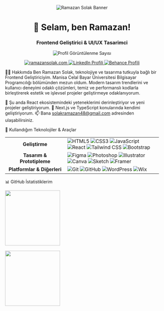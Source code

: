 <p align="center">
<img src="https://www.google.com/search?q=https://placehold.co/1200x300/0f172a/2dd4bf%3Ftext%3DRamazan%2BSolak%26font%3Dinter" alt="Ramazan Solak Banner">
</p>

<h1 align="center">👋 Selam, ben Ramazan!</h1>
<h3 align="center">Frontend Geliştirici & UI/UX Tasarimci</h3>

<p align="center">
<img src="https://www.google.com/search?q=https://komarev.com/ghpvc/%3Fusername%3Dsolakramazan%26label%3DProfil%2520G%25C3%25B6r%25C3%25BCnt%25C3%25BClenme%26color%3D0e75b6%26style%3Dflat" alt="Profil Görüntülenme Sayısı" />
</p>

<p align="center">
<a href="https://ramazansolak.com" target="_blank">
<img src="https://www.google.com/search?q=https://img.shields.io/badge/Website-ramazansolak.com-blue%3Fstyle%3Dfor-the-badge%26logo%3Dgoogle-chrome%26logoColor%3Dwhite" alt="ramazansolak.com"/>
</a>
<a href="https://www.linkedin.com/in/ramazan-solak-2bb016227/" target="_blank">
<img src="https://www.google.com/search?q=https://img.shields.io/badge/LinkedIn-Ramazan_Solak-0A66C2%3Fstyle%3Dfor-the-badge%26logo%3Dlinkedin%26logoColor%3Dwhite" alt="LinkedIn Profili"/>
</a>
<a href="https://www.google.com/search?q=https://www.behance.net/ramazansolak" target="_blank">
<img src="https://www.google.com/search?q=https://img.shields.io/badge/Behance-Ramazan_Solak-053EFF%3Fstyle%3Dfor-the-badge%26logo%3Dbehance%26logoColor%3Dwhite" alt="Behance Profili"/>
</a>
</p>

👨‍💻 Hakkımda
Ben Ramazan Solak, teknolojiye ve tasarıma tutkuyla bağlı bir Frontend Geliştiriciyim. Manisa Celal Bayar Üniversitesi Bilgisayar Programcılığı bölümünden mezun oldum. Modern tasarım trendlerini ve kullanıcı deneyimi odaklı çözümleri, temiz ve performanslı kodlarla birleştirerek estetik ve işlevsel projeler geliştirmeye odaklanıyorum.

🔭 Şu anda React ekosistemindeki yeteneklerimi derinleştiriyor ve yeni projeler geliştiriyorum.
🌱 Next.js ve TypeScript konularında kendimi geliştiriyorum.
📫 Bana solakramazan48@gmail.com adresinden ulaşabilirsiniz.

🚀 Kullandığım Teknolojiler & Araçlar

<table>
<tr>
<td align="center" width="180">
<strong>Geliştirme</strong>
</td>
<td>
<img src="https://www.google.com/search?q=https://img.shields.io/badge/HTML5-%2523E34F26.svg%3Fstyle%3Dfor-the-badge%26logo%3Dhtml5%26logoColor%3Dwhite" alt="HTML5"/>
<img src="https://www.google.com/search?q=https://img.shields.io/badge/CSS3-%25231572B6.svg%3Fstyle%3Dfor-the-badge%26logo%3Dcss3%26logoColor%3Dwhite" alt="CSS3"/>
<img src="https://www.google.com/search?q=https://img.shields.io/badge/JavaScript-%2523F7DF1E.svg%3Fstyle%3Dfor-the-badge%26logo%3Djavascript%26logoColor%3Dblack" alt="JavaScript"/>
<img src="https://www.google.com/search?q=https://img.shields.io/badge/React-%252320232A.svg%3Fstyle%3Dfor-the-badge%26logo%3Dreact%26logoColor%3D%252361DAFB" alt="React"/>
<img src="https://www.google.com/search?q=https://img.shields.io/badge/Tailwind_CSS-%252338B2AC.svg%3Fstyle%3Dfor-the-badge%26logo%3Dtailwind-css%26logoColor%3Dwhite" alt="Tailwind CSS"/>
<img src="https://www.google.com/search?q=https://img.shields.io/badge/Bootstrap-%25237952B3.svg%3Fstyle%3Dfor-the-badge%26logo%3Dbootstrap%26logoColor%3Dwhite" alt="Bootstrap"/>
</td>
</tr>
<tr>
<td align="center">
<strong>Tasarım & Prototipleme</strong>
</td>
<td>
<img src="https://www.google.com/search?q=https://img.shields.io/badge/Figma-%2523F24E1E.svg%3Fstyle%3Dfor-the-badge%26logo%3Dfigma%26logoColor%3Dwhite" alt="Figma"/>
<img src="https://www.google.com/search?q=https://img.shields.io/badge/Adobe%2520Photoshop-%252331A8FF.svg%3Fstyle%3Dfor-the-badge%26logo%3DAdobe%2520Photoshop%26logoColor%3Dwhite" alt="Photoshop"/>
<img src="https://www.google.com/search?q=https://img.shields.io/badge/Adobe%2520Illustrator-%2523FF9A00.svg%3Fstyle%3Dfor-the-badge%26logo%3DAdobe%2520Illustrator%26logoColor%3Dwhite" alt="Illustrator"/>
<img src="https://www.google.com/search?q=https://img.shields.io/badge/Canva-%252300C4CC.svg%3Fstyle%3Dfor-the-badge%26logo%3DCanva%26logoColor%3Dwhite" alt="Canva"/>
<img src="https://www.google.com/search?q=https://img.shields.io/badge/Sketch-%2523F7B500.svg%3Fstyle%3Dfor-the-badge%26logo%3Dsketch%26logoColor%3Dwhite" alt="Sketch"/>
<img src="https://www.google.com/search?q=https://img.shields.io/badge/Framer-%25230055FF.svg%3Fstyle%3Dfor-the-badge%26logo%3Dframer%26logoColor%3Dwhite" alt="Framer"/>
</td>
</tr>
<tr>
<td align="center">
<strong>Platformlar & Diğerleri</strong>
</td>
<td>
<img src="https://www.google.com/search?q=https://img.shields.io/badge/Git-%2523F05032.svg%3Fstyle%3Dfor-the-badge%26logo%3Dgit%26logoColor%3Dwhite" alt="Git"/>
<img src="https://www.google.com/search?q=https://img.shields.io/badge/GitHub-%2523181717.svg%3Fstyle%3Dfor-the-badge%26logo%3Dgithub%26logoColor%3Dwhite" alt="GitHub"/>
<img src="https://www.google.com/search?q=https://img.shields.io/badge/WordPress-%252321759B.svg%3Fstyle%3Dfor-the-badge%26logo%3DWordPress%26logoColor%3Dwhite" alt="WordPress"/>
<img src="https://www.google.com/search?q=https://img.shields.io/badge/Wix-%2523000000.svg%3Fstyle%3Dfor-the-badge%26logo%3Dwix%26logoColor%3Dwhite" alt="Wix"/>

</td>

</tr>

</table>

📊 GitHub İstatistiklerim

<p align="center">

<img height="180em" src="https://www.google.com/search?q=https://github-readme-stats.vercel.app/api%3Fusername%3Dsolakramazan%26show_icons%3Dtrue%26theme%3Dtokyonight%26include_all_commits%3Dtrue%26count_private%3Dtrue%26rank_icon%3Dgithub%26cache_seconds%3D3600"/>  

<img height="180em" src="https://www.google.com/search?q=https://github-readme-stats.vercel.app/api/top-langs/%3Fusername%3Dsolakramazan%26layout%3Dcompact%26langs_count%3D8%26theme%3Dtokyonight%26cache_seconds%3D3600"/>

</p>

